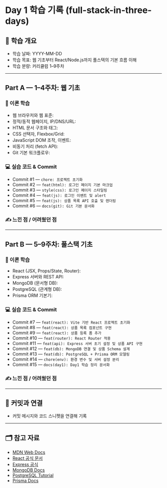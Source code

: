 # Day 1 학습 기록 (full-stack-in-three-days)

## 📝 학습 개요
- 학습 날짜: YYYY-MM-DD
- 학습 목표: 웹 기초부터 React/Node.js까지 풀스택의 기본 흐름 이해
- 학습 분량: 커리큘럼 1–9주차

---

## Part A — 1–4주차: 웹 기초
### 📖 이론 학습
- 웹 브라우저와 웹 표준: 
- 정적/동적 웹페이지, IP/DNS/URL: 
- HTML 문서 구조와 태그: 
- CSS 선택자, Flexbox/Grid: 
- JavaScript DOM 조작, 이벤트: 
- 비동기 처리 (fetch API): 
- Git 기본 워크플로우: 

### 💻 실습 코드 & Commit
- Commit #1 — `chore: 프로젝트 초기화`
- Commit #2 — `feat(html): 로그인 페이지 기본 마크업`
- Commit #3 — `style(css): 로그인 페이지 스타일링`
- Commit #4 — `feat(js): 로그인 이벤트 및 alert`
- Commit #5 — `feat(js): 상품 목록 API 호출 및 렌더링`
- Commit #6 — `docs(git): Git 기본 문서화`

### ✍ 느낀 점 / 어려웠던 점


---

## Part B — 5–9주차: 풀스택 기초
### 📖 이론 학습
- React (JSX, Props/State, Router): 
- Express 서버와 REST API: 
- MongoDB (문서형 DB): 
- PostgreSQL (관계형 DB): 
- Prisma ORM 기본기: 

### 💻 실습 코드 & Commit
- Commit #7 — `feat(react): Vite 기반 React 프로젝트 초기화`
- Commit #8 — `feat(react): 상품 목록 컴포넌트 구현`
- Commit #9 — `feat(react): 상품 등록 폼 추가`
- Commit #10 — `feat(router): React Router 적용`
- Commit #11 — `feat(api): Express 서버 초기 설정 및 상품 API 구현`
- Commit #12 — `feat(db): MongoDB 연결 및 상품 Schema 설계`
- Commit #13 — `feat(db): PostgreSQL + Prisma ORM 모델링`
- Commit #14 — `chore(env): 환경 변수 및 서버 설정 분리`
- Commit #15 — `docs(day1): Day1 학습 정리 문서화`

### ✍ 느낀 점 / 어려웠던 점


---

## 📌 커밋과 연결
- 커밋 메시지와 코드 스니펫을 연결해 기록

---

## 🗂 참고 자료
- [MDN Web Docs](https://developer.mozilla.org/)
- [React 공식 문서](https://react.dev/)
- [Express 공식](https://expressjs.com/ko/)
- [MongoDB Docs](https://www.mongodb.com/docs/)
- [PostgreSQL Tutorial](https://www.postgresqltutorial.com/)
- [Prisma Docs](https://www.prisma.io/docs)
